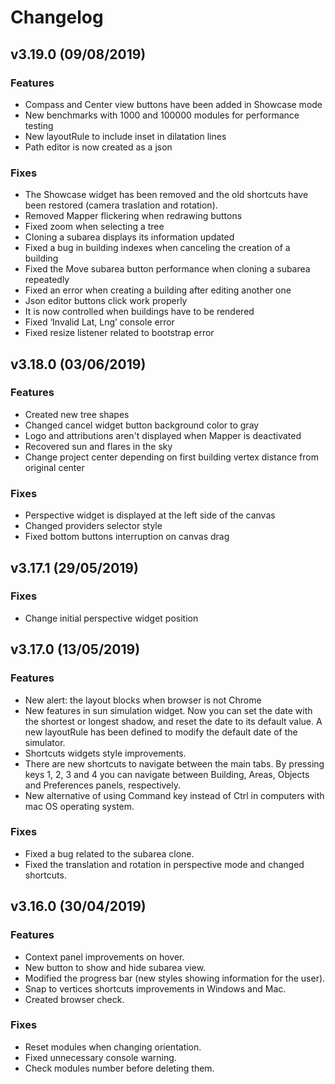 <div class="page-break"></div>

# Changelog

## v3.19.0 (09/08/2019)
### Features
- Compass and Center view buttons have been added in Showcase mode
- New benchmarks with 1000 and 100000 modules for performance testing
- New layoutRule to include inset in dilatation lines
- Path editor is now created as a json

### Fixes
- The Showcase widget has been removed and the old shortcuts have been restored (camera traslation and rotation).
- Removed Mapper flickering when redrawing buttons
- Fixed zoom when selecting a tree
- Cloning a subarea displays its information updated
- Fixed a bug in building indexes when canceling the creation of a building
- Fixed the Move subarea button performance when cloning a subarea repeatedly
- Fixed an error when creating a building after editing another one
- Json editor buttons click work properly
- It is now controlled when buildings have to be rendered
- Fixed ‘Invalid Lat, Lng’ console error
- Fixed resize listener related to bootstrap error


## v3.18.0 (03/06/2019)
### Features
- Created new tree shapes
- Changed cancel widget button background color to gray
- Logo and attributions aren't displayed when Mapper is deactivated
- Recovered sun and flares in the sky
- Change project center depending on first building vertex distance from original center

### Fixes
- Perspective widget is displayed at the left side of the canvas
- Changed providers selector style
- Fixed bottom buttons interruption on canvas drag


## v3.17.1 (29/05/2019)
### Fixes
- Change initial perspective widget position


## v3.17.0 (13/05/2019)
### Features
- New alert: the layout blocks when browser is not Chrome
- New features in sun simulation widget. Now you can set the date with the shortest or longest shadow, and reset the date to its default value. A new layoutRule has been defined to modify the default date of the simulator.
- Shortcuts widgets style improvements.
- There are new shortcuts to navigate between the main tabs. By pressing keys 1, 2, 3 and 4 you can navigate between Building, Areas, Objects and Preferences panels, respectively.
- New alternative of using Command key instead of Ctrl in computers with mac OS operating system.

### Fixes
- Fixed a bug related to the subarea clone.
- Fixed the translation and rotation in perspective mode and changed shortcuts.


## v3.16.0 (30/04/2019)
### Features
- Context panel improvements on hover.
- New button to show and hide subarea view.
- Modified the progress bar (new styles showing information for the user).
- Snap to vertices shortcuts improvements in Windows and Mac.
- Created browser check.

### Fixes
- Reset modules when changing orientation.
- Fixed unnecessary console warning.
- Check modules number before deleting them.
